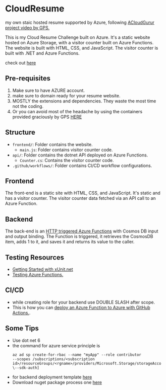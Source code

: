 # CloudResume

my own staic hosted resume supported by Azure, following [ACloudGurur project video by GPS.](https://www.youtube.com/watch?v=ieYrBWmkfno&t=1941s)

This is my Cloud Resume Challenge built on Azure. It's a static website hosted on Azure Storage, with a visitor counter built on Azure Functions. The website is built with HTML, CSS, and JavaScript. The visitor counter is built with .NET and Azure Functions. 

check out [here](https://www.nikhilkumargupta.in/)

## Pre-requisites

1. Make sure to have AZURE account.
2. make sure to domain ready for your resume website.
3. MOSTLY the extensions and dependencies. They waste the most time not the coding.
4. Or you can avoid most of the headache by using the containers provided graciously by GPS [HERE](https://github.com/madebygps/azure-resume?tab=readme-ov-file)
   

## Structure

- `frontend/`: Folder contains the website.
    - `main.js`: Folder contains visitor counter code.
- `api/`: Folder contains the dotnet API deployed on Azure Functions.
    - `Counter.cs`: Contains the visitor counter code.
- `.github/workflows/`: Folder contains CI/CD workflow configurations.

## Frontend 

The front-end is a static site with HTML, CSS, and JavaScript. It's static and has a visitor counter. The visitor counter data fetched via an API call to an Azure Function.

## Backend 

The back-end is an [HTTP triggered Azure Functions](https://docs.microsoft.com/en-us/azure/azure-functions/functions-bindings-http-webhook-trigger?tabs=csharp) with Cosmos DB input and output binding. The Function is triggered, it retrieves the CosmosDB item, adds 1 to it, and saves it and returns its value to the caller.



## Testing Resources

- [Getting Started with xUnit.net](https://xunit.net/docs/getting-started/netcore/cmdline)
- [Testing Azure Functions.](https://techcommunity.microsoft.com/t5/fasttrack-for-azure/azure-functions-part-2-unit-and-integration-testing/ba-p/3769764)


## CI/CD 

- while creating role for your backend use DOUBLE SLASH after scope.
- This is how you can [deploy an Azure Function to Azure with GitHub Actions.](https://learn.microsoft.com/en-us/azure/azure-functions/functions-how-to-github-actions?tabs=windows%2Cdotnet&pivots=method-template).

## Some Tips
- Use dot net 6
- the command for azure service principle is
   ```
   az ad sp create-for-rbac --name "myApp" --role contributor                             --scopes /subscriptions/<subscription id>/resourceGroups/<rgname>/providers/Microsoft.Storage/storageAccounts/<storageaccountname> \--sdk-auth]
  ```
- for backend deployment template [here](https://learn.microsoft.com/en-us/azure/azure-functions/functions-how-to-github-actions?tabs=windows%2Cdotnet&pivots=method-template)
- Download nuget package process one [here](https://learn.microsoft.com/en-us/azure/azure-functions/functions-bindings-cosmosdb-v2?tabs=in-process%2Cfunctionsv2&pivots=programming-language-csharp)
